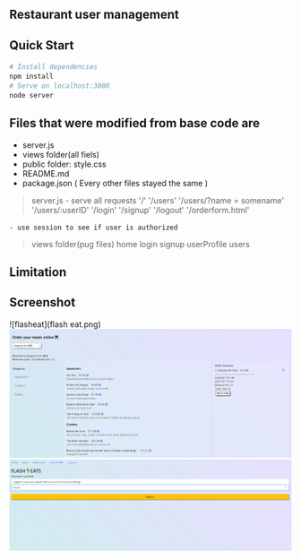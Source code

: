 
## Restaurant user management

## Quick Start
```bash
# Install dependencies
npm install
# Serve on localhost:3000
node server
```
## Files that were modified from base code are
- server.js
- views folder(all fiels)
- public folder: style.css
- README.md
- package.json
( Every other files stayed the same )

> server.js
    - serve all requests
        '/'
        '/users'
        '/users/?name = somename'
        '/users/:userID'
        '/login'
        '/signup'
        '/logout'
        '/orderform.html'

    - use session to see if user is authorized

> views folder(pug files)
    home
    login
    signup
    userProfile
    users

## Limitation

## Screenshot
![flasheat](flash eat.png)
![orderform](https://github.com/addiexx1/flasheat/blob/main/order%20form.png)
![user](User.png)

